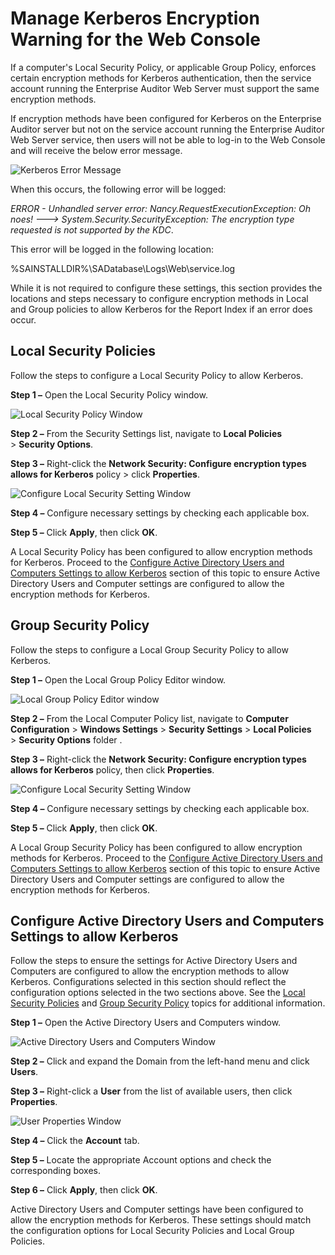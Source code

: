 # Manage Kerberos Encryption Warning for the Web Console

If a computer's Local Security Policy, or applicable Group Policy, enforces certain encryption
methods for Kerberos authentication, then the service account running the Enterprise Auditor Web
Server must support the same encryption methods.

If encryption methods have been configured for Kerberos on the Enterprise Auditor server but not on
the service account running the Enterprise Auditor Web Server service, then users will not be able
to log-in to the Web Console and will receive the below error message.

![Kerberos Error Message](/img/product_docs/accessanalyzer/11.6/accessanalyzer/install/application/reports/kerberoserrormessage.webp)

When this occurs, the following error will be logged:

_ERROR - Unhandled server error: Nancy.RequestExecutionException: Oh noes! --->
System.Security.SecurityException: The encryption type requested is not supported by the KDC_.

This error will be logged in the following location:

%SAINSTALLDIR%\SADatabase\Logs\Web\service.log

While it is not required to configure these settings, this section provides the locations and steps
necessary to configure encryption methods in Local and Group policies to allow Kerberos for the
Report Index if an error does occur.

## Local Security Policies

Follow the steps to configure a Local Security Policy to allow Kerberos.

**Step 1 –** Open the Local Security Policy window.

![Local Security Policy Window](/img/product_docs/accessanalyzer/11.6/accessanalyzer/install/application/reports/localsecuritypolicywindow.webp)

**Step 2 –** From the Security Settings list, navigate to **Local Policies** > **Security Options**.

**Step 3 –** Right-click the **Network Security: Configure encryption types allows for Kerberos**
policy > click **Properties**.

![Configure Local Security Setting Window](/img/product_docs/accessanalyzer/11.6/accessanalyzer/install/application/reports/configurelocalsecuritysettingwindow.webp)

**Step 4 –** Configure necessary settings by checking each applicable box.

**Step 5 –** Click **Apply**, then click **OK**.

A Local Security Policy has been configured to allow encryption methods for Kerberos. Proceed to the
[Configure Active Directory Users and Computers Settings to allow Kerberos](#configure-active-directory-users-and-computers-settings-to-allow-kerberos)
section of this topic to ensure Active Directory Users and Computer settings are configured to allow
the encryption methods for Kerberos.

## Group Security Policy

Follow the steps to configure a Local Group Security Policy to allow Kerberos.

**Step 1 –** Open the Local Group Policy Editor window.

![Local Group Policy Editor window](/img/product_docs/accessanalyzer/11.6/accessanalyzer/install/application/reports/localgrouppolicywindow.webp)

**Step 2 –** From the Local Computer Policy list, navigate to **Computer Configuration** > **Windows
Settings** > **Security Settings** > **Local Policies** > **Security Options** folder .

**Step 3 –** Right-click the **Network Security: Configure encryption types allows for Kerberos**
policy, then click **Properties**.

![Configure Local Security Setting Window](/img/product_docs/accessanalyzer/11.6/accessanalyzer/install/application/reports/configurelocalsecuritysettingwindow.webp)

**Step 4 –** Configure necessary settings by checking each applicable box.

**Step 5 –** Click **Apply**, then click **OK**.

A Local Group Security Policy has been configured to allow encryption methods for Kerberos. Proceed
to the
[Configure Active Directory Users and Computers Settings to allow Kerberos](#configure-active-directory-users-and-computers-settings-to-allow-kerberos)
section of this topic to ensure Active Directory Users and Computer settings are configured to allow
the encryption methods for Kerberos.

## Configure Active Directory Users and Computers Settings to allow Kerberos

Follow the steps to ensure the settings for Active Directory Users and Computers are configured to
allow the encryption methods to allow Kerberos. Configurations selected in this section should
reflect the configuration options selected in the two sections above. See the
[Local Security Policies](#local-security-policies) and
[Group Security Policy](#group-security-policy) topics for additional information.

**Step 1 –** Open the Active Directory Users and Computers window.

![Active Directory Users and Computers Window](/img/product_docs/accessanalyzer/11.6/accessanalyzer/install/application/reports/activedirectoryusersandcomputerswindows.webp)

**Step 2 –** Click and expand the Domain from the left-hand menu and click **Users**.

**Step 3 –** Right-click a **User** from the list of available users, then click **Properties**.

![User Properties Window](/img/product_docs/accessanalyzer/11.6/accessanalyzer/install/application/reports/userproperteswindow.webp)

**Step 4 –** Click the **Account** tab.

**Step 5 –** Locate the appropriate Account options and check the corresponding boxes.

**Step 6 –** Click **Apply**, then click **OK**.

Active Directory Users and Computer settings have been configured to allow the encryption methods
for Kerberos. These settings should match the configuration options for Local Security Policies and
Local Group Policies.
